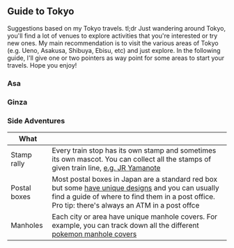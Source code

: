 ## Guide to Tokyo

Suggestions based on my Tokyo travels. tl;dr Just wandering around Tokyo, you'll find a lot of venues to explore activities that you're interested or try new ones. My main recommendation is to visit the various areas of Tokyo (e.g. Ueno, Asakusa, Shibuya, Ebisu, etc) and just explore. In the following guide, I'll give one or two pointers as way point for some areas to start your travels. Hope you enjoy!

### Asa

### Ginza


### Side Adventures

|What||
|---|---|
|Stamp rally| Every train stop has its own stamp and sometimes its own mascot. You can collect all the stamps of given train line, [e.g. JR Yamanote](https://www.spoon-tamago.com/riding-the-yamanote-line-railway-stamp-rally/) |
|Postal boxes| Most postal boxes in Japan are a standard red box but some [have unique designs](https://matcha-jp.com/en/3683) and you can usually find a guide of where to find them in a post office. Pro tip: there's always an ATM in a post offce |
| Manholes | Each city or area have unique manhole covers. For example, you can track down all the different [pokemon manhole covers](https://voyapon.com/pokefuta-pokemon-manholes-japan/) |

